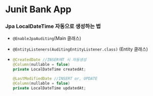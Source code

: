 # Junit Bank App

### Jpa LocalDateTime 자동으로 생성하는 법

- ``@EnableJpaAuditing``(Main 클래스) 

- ``@EntityListeners(AuditingEntityListener.class)`` (Entity 클래스)
- 
    ```java
    @CreatedDate //INSER에T 시 자동생성
    @Column(nullable = false)
    private LocalDateTime createdAt;

    @LastModifiedDate //INSERT or, UPDATE
    @Column(nullable = false)
    private LocalDateTime updatedAt;
    ```
  
